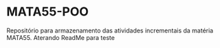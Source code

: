 # MATA55-POO
Repositório para armazenamento das atividades incrementais da matéria MATA55.
Aterando ReadMe para teste
